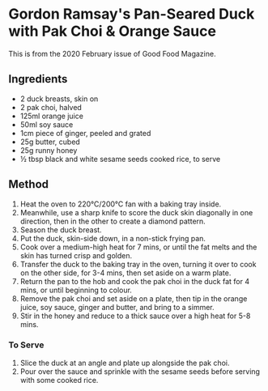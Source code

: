 
# Gordon Ramsay's Pan-Seared Duck with Pak Choi & Orange Sauce # 

This is from the 2020 February issue of Good Food Magazine.

## Ingredients ## 
- 2 duck breasts, skin on
- 2 pak choi, halved
- 125ml orange juice
- 50ml soy sauce
- 1cm piece of ginger, peeled and grated
- 25g butter, cubed
- 25g runny honey
- ½ tbsp black and white sesame seeds cooked rice, to serve


## Method ## 
1. Heat the oven to 220°C/200°C fan with a baking tray inside.
1. Meanwhile, use a sharp knife to score the duck skin diagonally in one direction, then in the other to create a diamond pattern.
1. Season the duck breast.
2. Put the duck, skin-side down, in a non-stick frying pan.
3. Cook over a medium-high heat for 7 mins, or until the fat melts and the skin has turned crisp and golden.
3. Transfer the duck to the baking tray in the oven, turning it over to cook on the other side, for 3-4 mins, then set aside on a warm plate.
4. Return the pan to the hob and cook the pak choi in the duck fat for 4 mins, or until beginning to colour.
4. Remove the pak choi and set aside on a plate, then tip in the orange juice, soy sauce, ginger and butter, and bring to a simmer.
5. Stir in the honey and reduce to a thick sauce over a high heat for 5-8 mins.

### To Serve
1. Slice the duck at an angle and plate up alongside the pak choi.
2. Pour over the sauce and sprinkle with the sesame seeds before serving with some cooked rice.

